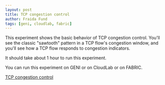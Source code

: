 ```yaml
---
layout: post
title: TCP congestion control
author: Fraida Fund
tags: [geni, cloudlab, fabric]
---
```



This experiment shows the basic behavior of TCP congestion control. You'll see the classic "sawtooth" pattern in a TCP flow's congestion window, and you'll see how a TCP flow responds to congestion indicators.

It should take about 1 hour to run this experiment.


You can run this experiment on GENI or on CloudLab or on FABRIC. 

[TCP congestion control](https://witestlab.poly.edu/blog/tcp-congestion-control-basics/)



